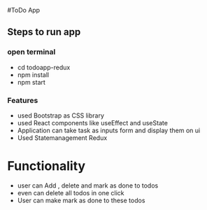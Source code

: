#ToDo App 
## Steps to run app
### open terminal 
* cd todoapp-redux 
* npm install 
* npm start

### Features
* used Bootstrap as CSS library
* used React components like useEffect and useState
* Application can take task as  inputs form  and display them on ui 
* Used Statemanagement  Redux 

# Functionality
* user can Add , delete and mark as done to todos 
* even can delete all todos in one click 
* User can  make mark as done to these todos 
 


